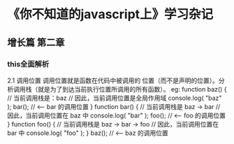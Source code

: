 # 《你不知道的javascript上》学习杂记
## 增长篇 第二章
### this全面解析
2.1 调用位置
     调用位置就是函数在代码中被调用的 位置（而不是声明的位置）。分析调用栈（就是为了到达当前执行位置所调用的所有函数）。
     eg:
        function baz() { 
            // 当前调用栈是：baz 
            // 因此，当前调用位置是全局作用域 
            console.log( "baz" ); 
            bar(); // <-- bar 的调用位置 
            }
        function bar() {
            // 当前调用栈是 baz -> bar 
            // 因此，当前调用位置在 baz 中 
            console.log( "bar" ); 
            foo(); // <-- foo 的调用位置 
            }
        function foo() { 
            // 当前调用栈是 baz -> bar -> foo 
            // 因此，当前调用位置在 bar 中 
            console.log( "foo" ); 
            }
            baz(); // <-- baz 的调用位置
